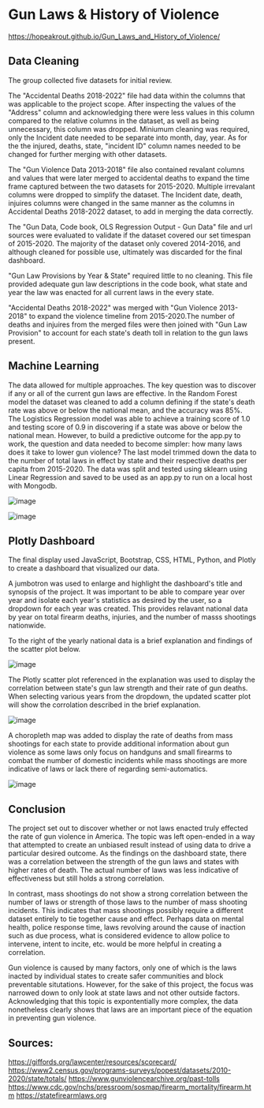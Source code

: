 # Gun Laws & History of Violence

https://hopeakrout.github.io/Gun_Laws_and_History_of_Violence/

## Data Cleaning

The group collected five datasets for initial review.

The "Accidental Deaths 2018-2022" file had data within the columns that was applicable to the project scope. After inspecting the values of the "Address" column and acknowledging there were less values in this column compared to the relative columns in the dataset, as well as being unnecessary, this column was dropped. Miniumum cleaning was required, only the Incident date needed to be separate into month, day, year. As for the the injured, deaths, state, "incident ID" column names needed to be changed for further merging with other datasets.

The "Gun Violence Data 2013-2018" file also contained revalant columns and values that were later merged to accidental deaths to expand the time frame captured between the two datasets for 2015-2020. Multiple irrevalant columns were dropped to simplify the dataset. The Incident date, death, injuires columns were changed in the same manner as the columns in Accidental Deaths 2018-2022 dataset, to add in merging the data correctly.

The "Gun Data, Code book, OLS Regression Output - Gun Data" file and url sources were evaluated to validate if the dataset covered our set timespan of 2015-2020. The majority of the dataset only covered 2014-2016, and although cleaned for possible use, ultimately was discarded for the final dashboard. 

"Gun Law Provisions by Year & State" required little to no cleaning. This file provided adequate gun law descriptions in the code book, what state and year the law was enacted for all current laws in the every state.  

"Accidental Deaths 2018-2022" was merged with "Gun Violence 2013-2018" to expand the violence timeline from 2015-2020.The number of deaths and injuires from the merged files were then joined with "Gun Law Provision" to account for each state's death toll in relation to the gun laws present. 

## Machine Learning

The data allowed for multiple approaches.  The key question was to discover if any or all of the current gun laws are effective.  In the Random Forest model the dataset was cleaned to add a column defining if the state's death rate was above or below the national mean, and the accuracy was 85%.  The Logistics Regression model was able to achieve a training score of 1.0 and testing score of 0.9 in discovering if a state was above or below the national mean.  However, to build a predictive outcome for the app.py to work, the question and data needed to become simpler: how many laws does it take to lower gun violence?  The last model trimmed down the data to the number of total laws in effect by state and their respective deaths per capita from 2015-2020.  The data was split and tested using sklearn using Linear Regression and saved to be used as an app.py to run on a local host with Mongodb.

![image](https://user-images.githubusercontent.com/107294123/202929710-0ecabca6-8ddd-4c0d-b40c-5f46de430958.png)

![image](https://user-images.githubusercontent.com/107294123/202929742-50b33679-6626-48fa-a7b4-b7ad65ed1c00.png)


## Plotly Dashboard

The final display used JavaScript, Bootstrap, CSS, HTML, Python, and Plotly to create a dashboard that visualized our data.

A jumbotron was used to enlarge and highlight the dashboard's title and synopsis of the project.  It was important to be able to compare year over year and isolate each year's statistics as desired by the user, so a dropdown for each year was created.  This provides relavant national data by year on total firearm deaths, injuries, and the number of masss shootings nationwide.  

To the right of the yearly national data is a brief explanation and findings of the scatter plot below.

![image](https://user-images.githubusercontent.com/107294123/202929869-18043e3a-f159-41b8-93c5-af0de70881d5.png)


The Plotly scatter plot referenced in the explanation was used to display the correlation between state's gun law strength and their rate of gun deaths.  When selecting various years from the dropdown, the updated scatter plot will show the corrolation described in the brief explanation.

![image](https://user-images.githubusercontent.com/107294123/202930313-002c94fc-40b8-4439-980a-40ad9ad7ce4d.png)


A choropleth map was added to display the rate of deaths from mass shootings for each state to provide additional information about gun violence as some laws only focus on handguns and small firearms to combat the number of domestic incidents while mass shootings are more indicative of laws or lack there of regarding semi-automatics.

![image](https://user-images.githubusercontent.com/107294123/202930372-d7155dc0-484a-4156-ae05-cc666f9c8f2e.png)


## Conclusion

The project set out to discover whether or not laws enacted truly effected the rate of gun violence in America.  The topic was left open-ended in a way that attempted to create an unbiased result instead of using data to drive a particular desired outcome.  As the findings on the dashboard state, there was a correlation between the strength of the gun laws and states with higher rates of death.  The actual number of laws was less indicative of effectiveness but still holds a strong correlation.

In contrast, mass shootings do not show a strong correlation between the number of laws or strength of those laws to the number of mass shooting incidents.  This indicates that mass shootings possibly require a different dataset entirely to tie together cause and effect.  Perhaps data on mental health, police response time, laws revolving around the cause of inaction such as due process, what is considered evidence to allow police to intervene, intent to incite, etc. would be more helpful in creating a correlation.

Gun violence is caused by many factors, only one of which is the laws inacted by individual states to create safer communities and block preventable situtations.  However, for the sake of this project, the focus was narrowed down to only look at state laws and not other outside factors.  Acknowledging that this topic is expontentially more complex, the data nonetheless clearly shows that laws are an important piece of the equation in preventing gun violence.

## Sources:

https://giffords.org/lawcenter/resources/scorecard/
https://www2.census.gov/programs-surveys/popest/datasets/2010-2020/state/totals/
https://www.gunviolencearchive.org/past-tolls
https://www.cdc.gov/nchs/pressroom/sosmap/firearm_mortality/firearm.htm
https://statefirearmlaws.org
